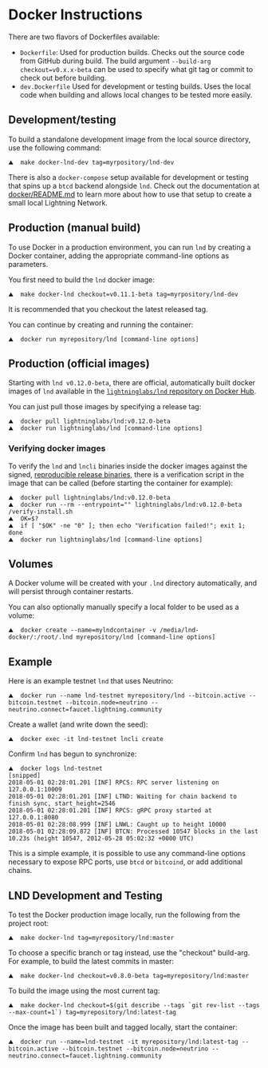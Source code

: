 # Docker Instructions

There are two flavors of Dockerfiles available:
 - `Dockerfile`: Used for production builds. Checks out the source code from
   GitHub during build. The build argument `--build-arg checkout=v0.x.x-beta`
   can be used to specify what git tag or commit to check out before building.
 - `dev.Dockerfile` Used for development or testing builds. Uses the local code
   when building and allows local changes to be tested more easily.

## Development/testing

To build a standalone development image from the local source directory, use the
following command:

```shell
⛰  make docker-lnd-dev tag=myrpository/lnd-dev
```

There is also a `docker-compose` setup available for development or testing that
spins up a `btcd` backend alongside `lnd`. Check out the documentation at
[docker/README.md](../docker/README.md) to learn more about how to use that
setup to create a small local Lightning Network.

## Production (manual build)

To use Docker in a production environment, you can run `lnd` by creating a
Docker container, adding the appropriate command-line options as parameters.

You first need to build the `lnd` docker image:

```shell
⛰  make docker-lnd checkout=v0.11.1-beta tag=myrpository/lnd-dev
```

It is recommended that you checkout the latest released tag.

You can continue by creating and running the container:

```shell
⛰  docker run myrepository/lnd [command-line options]
```

## Production (official images)

Starting with `lnd v0.12.0-beta`, there are official, automatically built docker
images of `lnd` available in the
[`lightninglabs/lnd` repository on Docker Hub](https://hub.docker.com/r/lightninglabs/lnd).

You can just pull those images by specifying a release tag:

```shell
⛰  docker pull lightninglabs/lnd:v0.12.0-beta
⛰  docker run lightninglabs/lnd [command-line options]
```

### Verifying docker images

To verify the `lnd` and `lncli` binaries inside the docker images against the
signed, [reproducible release binaries](release.md), there is a verification
script in the image that can be called (before starting the container for
example):

```shell
⛰  docker pull lightninglabs/lnd:v0.12.0-beta
⛰  docker run --rm --entrypoint="" lightninglabs/lnd:v0.12.0-beta /verify-install.sh
⛰  OK=$?
⛰  if [ "$OK" -ne "0" ]; then echo "Verification failed!"; exit 1; done
⛰  docker run lightninglabs/lnd [command-line options]
```

## Volumes

A Docker volume will be created with your `.lnd` directory automatically, and will
persist through container restarts.

You can also optionally manually specify a local folder to be used as a volume:

```shell
⛰  docker create --name=mylndcontainer -v /media/lnd-docker/:/root/.lnd myrepository/lnd [command-line options]
```

## Example

Here is an example testnet `lnd` that uses Neutrino:

```shell
⛰  docker run --name lnd-testnet myrepository/lnd --bitcoin.active --bitcoin.testnet --bitcoin.node=neutrino --neutrino.connect=faucet.lightning.community
```

Create a wallet (and write down the seed):

```shell
⛰  docker exec -it lnd-testnet lncli create
```

Confirm `lnd` has begun to synchronize:

```shell
⛰  docker logs lnd-testnet
[snipped]
2018-05-01 02:28:01.201 [INF] RPCS: RPC server listening on 127.0.0.1:10009
2018-05-01 02:28:01.201 [INF] LTND: Waiting for chain backend to finish sync, start_height=2546
2018-05-01 02:28:01.201 [INF] RPCS: gRPC proxy started at 127.0.0.1:8080
2018-05-01 02:28:08.999 [INF] LNWL: Caught up to height 10000
2018-05-01 02:28:09.872 [INF] BTCN: Processed 10547 blocks in the last 10.23s (height 10547, 2012-05-28 05:02:32 +0000 UTC)
```

This is a simple example, it is possible to use any command-line options necessary
to expose RPC ports, use `btcd` or `bitcoind`, or add additional chains.

## LND Development and Testing

To test the Docker production image locally, run the following from
the project root:

```shell
⛰  make docker-lnd tag=myrepository/lnd:master
```

To choose a specific branch or tag instead, use the "checkout" build-arg.  For example, to build the latest commits in master:

```shell
⛰  make docker-lnd checkout=v0.8.0-beta tag=myrepository/lnd:master
```

To build the image using the most current tag:

```shell
⛰  make docker-lnd checkout=$(git describe --tags `git rev-list --tags --max-count=1`) tag=myrepository/lnd:latest-tag
```

Once the image has been built and tagged locally, start the container:

```shell
⛰  docker run --name=lnd-testnet -it myrepository/lnd:latest-tag --bitcoin.active --bitcoin.testnet --bitcoin.node=neutrino --neutrino.connect=faucet.lightning.community
```
